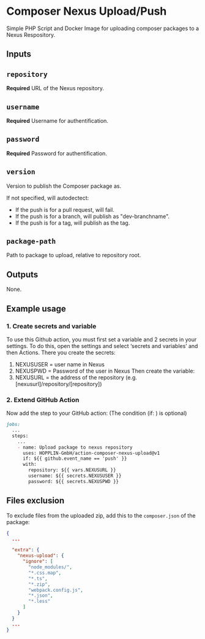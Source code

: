 # Composer Nexus Upload/Push

Simple PHP Script and Docker Image for uploading composer packages to a Nexus Respository.

## Inputs

## `repository`

**Required** URL of the Nexus repository.

## `username`

**Required** Username for authentification.

## `password`

**Required** Password for authentification.

## `version`

Version to publish the Composer package as.

If not specified, will autodectect:
- If the push is for a pull request, will fail.
- If the push is for a branch, will publish as "dev-branchname".
- If the push is for a tag, will publish as the tag.

## `package-path`

Path to package to upload, relative to repository root.

## Outputs

None.

## Example usage

### 1. Create secrets and variable

To use this Github action, you must first set a variable and 2 secrets in your settings. To do this, open the settings and select ‘secrets and variables’ and then Actions. There you create the secrets:
1. NEXUSUSER = user name in Nexus
2. NEXUSPWD = Password of the user in Nexus
   Then create the variable:
1. NEXUSURL = the address of the repository (e.g. [nexusurl]/repository/[repository])

### 2. Extend GitHub Action

Now add the step to your GitHub action:
(The condition (if: ) is optional)

```markdown
jobs:
  ...
  steps:
    ...
    - name: Upload package to nexus repository
      uses: HOPPLIN-GmbH/action-composer-nexus-upload@v1
      if: ${{ github.event_name == 'push' }}
      with:
        repository: ${{ vars.NEXUSURL }} 
        username: ${{ secrets.NEXUSUSER }}
        password: ${{ secrets.NEXUSPWD }}
```

## Files exclusion

To exclude files from the uploaded zip, add this to the `composer.json`
of the package:

```json
{
  ...

  "extra": {
    "nexus-upload": {
      "ignore": [
        "node_modules/",
        "*.css.map",
        "*.ts",
        "*.zip",
        "webpack.config.js",
        "*.json",
        "*.less"
      ]
    }
  }
  ...
}
```